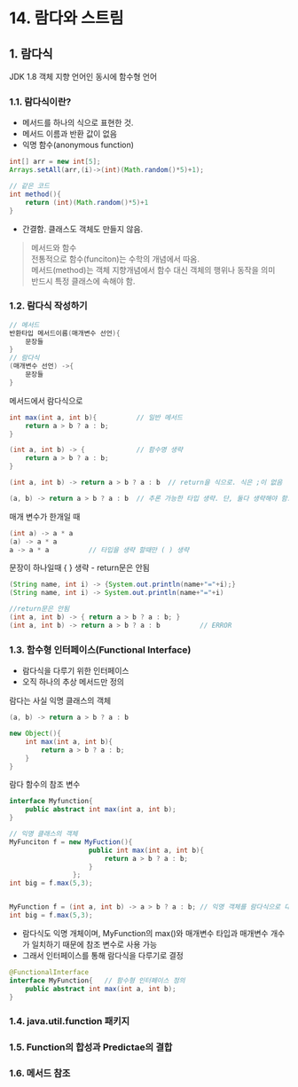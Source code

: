 # 14. 람다와 스트림

## 1. 람다식

JDK 1.8
객체 지향 언어인 동시에 함수형 언어

### 1.1. 람다식이란?

- 메서드를 하나의 식으로 표현한 것.
- 메서드 이름과 반환 값이 없음
- 익명 함수(anonymous function)

```java
int[] arr = new int[5];
Arrays.setAll(arr,(i)->(int)(Math.random()*5)+1);

// 같은 코드
int method(){
    return (int)(Math.random()*5)+1
}
```

- 간결함. 클래스도 객체도 만들지 않음.

> 메서드와 함수  
> 전통적으로 함수(funciton)는 수학의 개념에서 따옴.  
> 메서드(method)는 객체 지향개념에서 함수 대신 객체의 행위나 동작을 의미  
> 반드시 특정 클래스에 속해야 함.

### 1.2. 람다식 작성하기

```java
// 메서드
반환타입 메서드이름(매개변수 선언){
    문장들
}
// 람다식
(매개변수 선언) ->{
    문장들
}
```

메서드에서 람다식으로

```java
int max(int a, int b){          // 일반 메서드
    return a > b ? a : b;
}

(int a, int b) -> {             // 함수명 생략
    return a > b ? a : b;
}

(int a, int b) -> return a > b ? a : b  // return을 식으로. 식은 ;이 없음

(a, b) -> return a > b ? a : b  // 추론 가능한 타입 생략. 단, 둘다 생략해야 함.
```

매개 변수가 한개일 때

```java
(int a) -> a * a
(a) -> a * a
a -> a * a          // 타입을 생략 할때만 ( ) 생략
```

문장이 하나일때 { } 생략 - return문은 안됨

```java
(String name, int i) -> {System.out.println(name+"="+i);}
(String name, int i) -> System.out.println(name+"="+i)

//return문은 안됨
(int a, int b) -> { return a > b ? a : b; }
(int a, int b) -> return a > b ? a : b          // ERROR
```

### 1.3. 함수형 인터페이스(Functional Interface)

- 람다식을 다루기 위한 인터페이스
- 오직 하나의 추상 메서드만 정의

람다는 사실 익명 클래스의 객체

```java
(a, b) -> return a > b ? a : b

new Object(){
    int max(int a, int b){
        return a > b ? a : b;
    }
}
```

람다 함수의 참조 변수

```java
interface Myfunction{
    public abstract int max(int a, int b);
}

// 익명 클래스의 객체
MyFunciton f = new MyFuction(){
                    public int max(int a, int b){
                        return a > b ? a : b;
                    }
                };
int big = f.max(5,3);


MyFunction f = (int a, int b) -> a > b ? a : b; // 익명 객체를 람다식으로 대체
int big = f.max(5,3);
```

- 람다식도 익명 개체이며, MyFunction의 max()와 매개변수 타입과 매개변수 개수가 일치하기 때문에 참조 변수로 사용 가능
- 그래서 인터페이스를 통해 람다식을 다루기로 결정

```java
@FunctionalInterface
interface MyFunction{   // 함수형 인터페이스 정의
    public abstract int max(int a, int b);
}
```

### 1.4. java.util.function 패키지

### 1.5. Function의 합성과 Predictae의 결합

### 1.6. 메서드 참조
